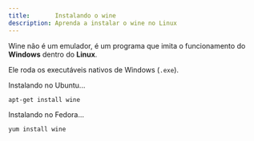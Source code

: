 ```yaml
---
title:       Instalando o wine
description: Aprenda a instalar o wine no Linux
---
```


Wine não é um emulador, é um programa que imita o funcionamento do __Windows__ dentro do __Linux__.

Ele roda os executáveis nativos de Windows (`.exe`).

Instalando no Ubuntu...

    apt-get install wine

Instalando no Fedora...

	yum install wine